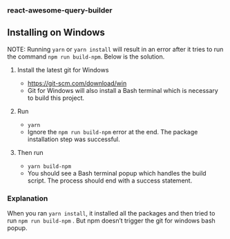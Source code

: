 ### react-awesome-query-builder
## Installing on Windows

NOTE: Running `yarn` or `yarn install` will result in an error after it tries to run the command `npm run build-npm`. Below is the solution.

1. Install the latest git for Windows
    - https://git-scm.com/download/win
    - Git for Windows will also install a Bash terminal which is necessary to build this project.

1. Run
    - `yarn`
    - Ignore the `npm run build-npm` error at the end. The package installation step was successful.

2. Then run
    - `yarn build-npm`
    - You should see a Bash terminal popup which handles the build script. The process should end with a success statement.

### Explanation

When you ran `yarn install`, it installed all the packages and then tried to run `npm run build-npm` . But npm doesn’t trigger the git for windows bash popup.
